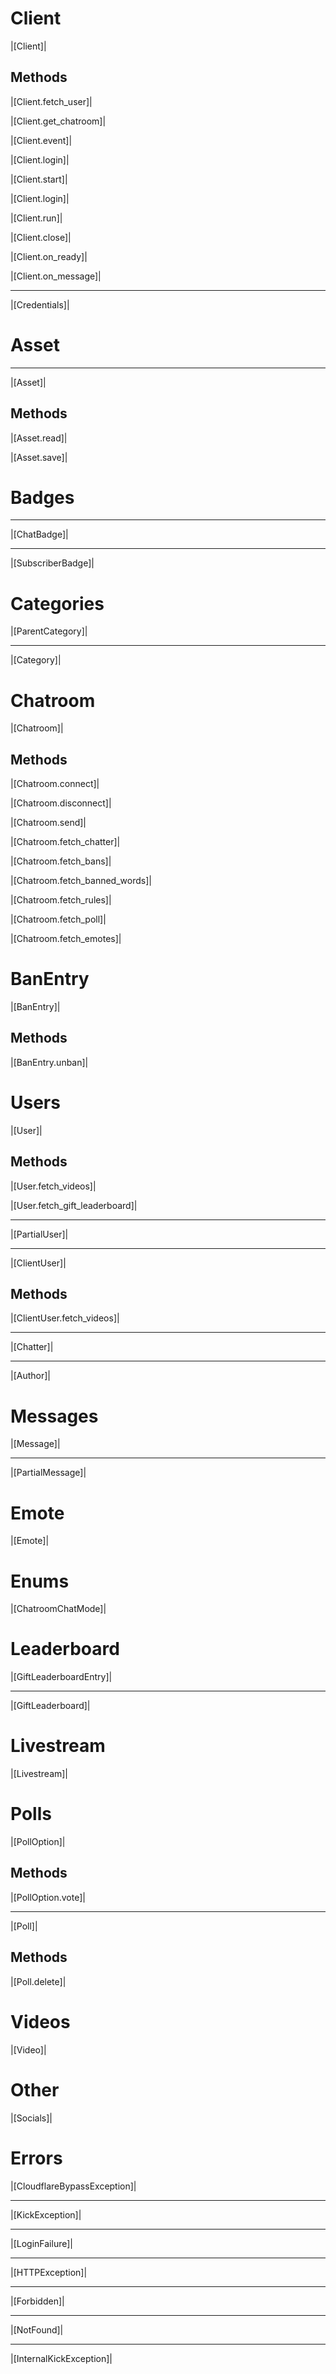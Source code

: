 # Client

|[Client]|

## Methods

|[Client.fetch_user]|

|[Client.get_chatroom]|

|[Client.event]|

|[Client.login]|

|[Client.start]|

|[Client.login]|

|[Client.run]|

|[Client.close]|

|[Client.on_ready]|

|[Client.on_message]|

<hr>

|[Credentials]|

# Asset

<hr>

|[Asset]|

## Methods

|[Asset.read]|

|[Asset.save]|

# Badges

<hr>

|[ChatBadge]|

<hr>

|[SubscriberBadge]|

# Categories

|[ParentCategory]|

<hr>

|[Category]|

# Chatroom

|[Chatroom]|

## Methods

|[Chatroom.connect]|

|[Chatroom.disconnect]|

|[Chatroom.send]|

|[Chatroom.fetch_chatter]|

|[Chatroom.fetch_bans]|

|[Chatroom.fetch_banned_words]|

|[Chatroom.fetch_rules]|

|[Chatroom.fetch_poll]|

|[Chatroom.fetch_emotes]|

# BanEntry

|[BanEntry]|

## Methods

|[BanEntry.unban]|

# Users

|[User]|

## Methods

|[User.fetch_videos]|

|[User.fetch_gift_leaderboard]|

<hr>

|[PartialUser]|

<hr>

|[ClientUser]|

## Methods

|[ClientUser.fetch_videos]|

<hr>

|[Chatter]|

<hr>

|[Author]|

# Messages

|[Message]|

<hr>

|[PartialMessage]|

# Emote

|[Emote]|

# Enums

|[ChatroomChatMode]|

# Leaderboard

|[GiftLeaderboardEntry]|

<hr>

|[GiftLeaderboard]|

# Livestream

|[Livestream]|

# Polls

|[PollOption]|

## Methods

|[PollOption.vote]|

<hr>

|[Poll]|

## Methods

|[Poll.delete]|

# Videos

|[Video]|

# Other

|[Socials]|

# Errors

|[CloudflareBypassException]|

<hr>

|[KickException]|

<hr>

|[LoginFailure]|

<hr>

|[HTTPException]|

<hr>

|[Forbidden]|

<hr>

|[NotFound]|

<hr>

|[InternalKickException]|
